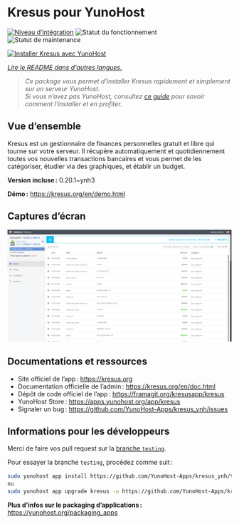 <!--
Nota bene : ce README est automatiquement généré par <https://github.com/YunoHost/apps/tree/master/tools/readme_generator>
Il NE doit PAS être modifié à la main.
-->

# Kresus pour YunoHost

[![Niveau d’intégration](https://dash.yunohost.org/integration/kresus.svg)](https://dash.yunohost.org/appci/app/kresus) ![Statut du fonctionnement](https://ci-apps.yunohost.org/ci/badges/kresus.status.svg) ![Statut de maintenance](https://ci-apps.yunohost.org/ci/badges/kresus.maintain.svg)

[![Installer Kresus avec YunoHost](https://install-app.yunohost.org/install-with-yunohost.svg)](https://install-app.yunohost.org/?app=kresus)

*[Lire le README dans d'autres langues.](./ALL_README.md)*

> *Ce package vous permet d’installer Kresus rapidement et simplement sur un serveur YunoHost.*  
> *Si vous n’avez pas YunoHost, consultez [ce guide](https://yunohost.org/install) pour savoir comment l’installer et en profiter.*

## Vue d’ensemble

Kresus est un gestionnaire de finances personnelles gratuit et libre qui tourne sur votre serveur. Il récupère automatiquement et quotidiennement toutes vos nouvelles transactions bancaires et vous permet de les catégoriser, étudier via des graphiques, et établir un budget.

**Version incluse :** 0.20.1~ynh3

**Démo :** <https://kresus.org/en/demo.html>

## Captures d’écran

![Capture d’écran de Kresus](./doc/screenshots/screenshot.png)

## Documentations et ressources

- Site officiel de l’app : <https://kresus.org>
- Documentation officielle de l’admin : <https://kresus.org/en/doc.html>
- Dépôt de code officiel de l’app : <https://framagit.org/kresusapp/kresus>
- YunoHost Store : <https://apps.yunohost.org/app/kresus>
- Signaler un bug : <https://github.com/YunoHost-Apps/kresus_ynh/issues>

## Informations pour les développeurs

Merci de faire vos pull request sur la [branche `testing`](https://github.com/YunoHost-Apps/kresus_ynh/tree/testing).

Pour essayer la branche `testing`, procédez comme suit :

```bash
sudo yunohost app install https://github.com/YunoHost-Apps/kresus_ynh/tree/testing --debug
ou
sudo yunohost app upgrade kresus -u https://github.com/YunoHost-Apps/kresus_ynh/tree/testing --debug
```

**Plus d’infos sur le packaging d’applications :** <https://yunohost.org/packaging_apps>
